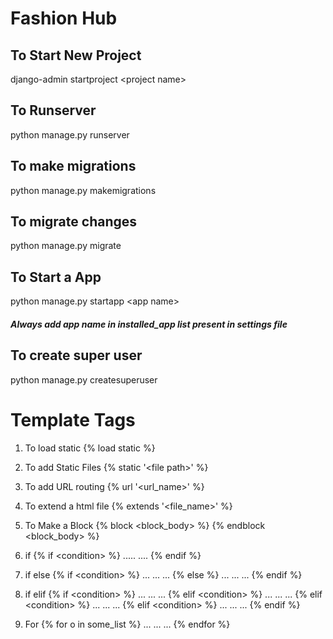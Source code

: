# Fashion Hub

## To Start New Project 

django-admin startproject &lt;project name&gt;

## To Runserver 

python manage.py runserver

## To make migrations

python manage.py makemigrations

## To migrate changes 

python manage.py migrate

## To Start a App

python manage.py startapp &lt;app name&gt;

##### Always add app name in installed_app list present in settings file 

## To create super user

python manage.py createsuperuser


# Template Tags

1. To load static
{%  load static %}

2. To add Static Files 
{% static '&lt;file path&gt;' %}

3. To add URL routing 
{% url '&lt;url_name&gt;' %}

4. To extend a html file
{% extends '&lt;file_name&gt;' %}

5. To Make a Block
{% block &lt;block_body&gt; %} {% endblock &lt;block_body&gt; %}

6. if
{% if &lt;condition&gt; %}
.....
....
{% endif %}

7. if else
{% if &lt;condition&gt; %}
...
...
...
{% else %}
...
...
...
{% endif %}

8. if elif
{% if &lt;condition&gt; %}
...
...
...
{% elif &lt;condition&gt; %}
...
...
...
{% elif &lt;condition&gt; %}
...
...
...
{% elif &lt;condition&gt; %}
...
...
...
{% endif %}

9. For 
{% for o in some_list %}
    ...
    ...
    ...
{% endfor %}